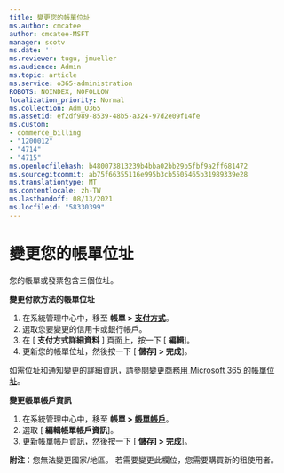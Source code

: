 ```yaml
---
title: 變更您的帳單位址
ms.author: cmcatee
author: cmcatee-MSFT
manager: scotv
ms.date: ''
ms.reviewer: tugu, jmueller
ms.audience: Admin
ms.topic: article
ms.service: o365-administration
ROBOTS: NOINDEX, NOFOLLOW
localization_priority: Normal
ms.collection: Adm_O365
ms.assetid: ef2df989-8539-48b5-a324-97d2e09f14fe
ms.custom:
- commerce_billing
- "1200012"
- "4714"
- "4715"
ms.openlocfilehash: b480073813239b4bba02bb29b5fbf9a2ff681472
ms.sourcegitcommit: ab75f66355116e995b3cb5505465b31989339e28
ms.translationtype: MT
ms.contentlocale: zh-TW
ms.lasthandoff: 08/13/2021
ms.locfileid: "58330399"
---
```

# <a name="change-your-billing-address"></a>變更您的帳單位址

您的帳單或發票包含三個位址。

**變更付款方法的帳單位址**

1. 在系統管理中心中，移至 **帳單 > [支付方式](https://go.microsoft.com/fwlink/p/?linkid=2018806)**。
2. 選取您要變更的信用卡或銀行帳戶。
3. 在 [ **支付方式詳細資料** ] 頁面上，按一下 [ **編輯**]。
4. 更新您的帳單位址，然後按一下 [ **儲存] > 完成**]。

如需位址和通知變更的詳細資訊，請參閱[變更商務用 Microsoft 365 的帳單位址](https://docs.microsoft.com/microsoft-365/commerce/billing-and-payments/change-your-billing-addresses)。

**變更帳單帳戶資訊**

1. 在系統管理中心中，移至 **帳單 > [帳單帳戶](https://admin.microsoft.com/Adminportal/Home?source=applauncher#/BillingAccounts/billing-accounts)**。
2. 選取 [ **編輯帳單帳戶資訊**]。
3. 更新帳單帳戶資訊，然後按一下 [ **儲存] > 完成**]。

**附注**：您無法變更國家/地區。 若需要變更此欄位，您需要購買新的租使用者。
